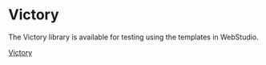 # Victory

The Victory library is available for testing using the templates in WebStudio.

[Victory](https://formidable.com/open-source/victory)
